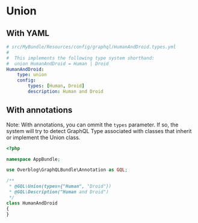 # Union

## With YAML

```yaml
# src/MyBundle/Resources/config/graphql/HumanAndDroid.types.yml
#
#  This implements the following type system shorthand:
#  union HumanAndDroid = Human | Droid
HumanAndDroid:
    type: union
    config:
        types: [Human, Droid]
        description: Human and Droid
```

## With annotations

Note: With annotations, you can ommit the `types` parameter. If so, the system will try to detect GraphQL Type associated with classes that inherit or implement the Union class.  

```php
<?php

namespace AppBundle;

use Overblog\GraphQLBundle\Annotation as GQL;

/**
 * @GQL\Union(types={"Human", "Droid"})
 * @GQL\Description("Human and Droid")
 */
class HumanAndDroid
{
}
```
